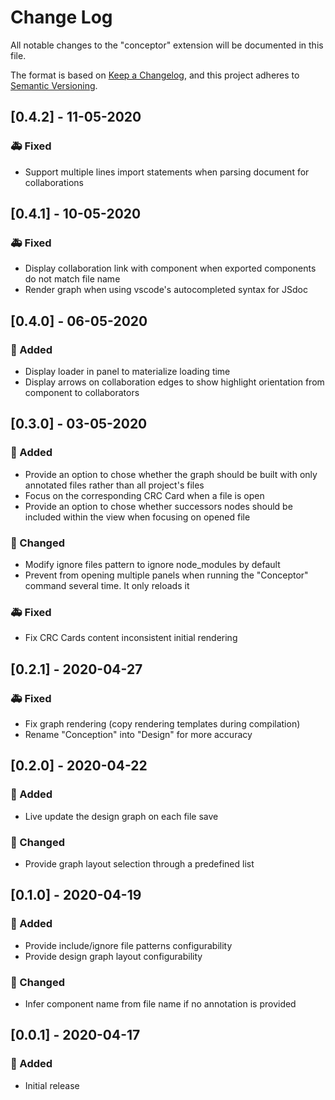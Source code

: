 # Change Log

All notable changes to the "conceptor" extension will be documented in this file.

The format is based on [Keep a Changelog](https://keepachangelog.com/en/1.0.0/),
and this project adheres to [Semantic Versioning](https://semver.org/spec/v2.0.0.html).

## [0.4.2] - 11-05-2020

### 🚑 Fixed

- Support multiple lines import statements when parsing document for collaborations

## [0.4.1] - 10-05-2020

### 🚑 Fixed

- Display collaboration link with component when exported components do not match file name
- Render graph when using vscode's autocompleted syntax for JSdoc

## [0.4.0] - 06-05-2020

### 🎉 Added

- Display loader in panel to materialize loading time
- Display arrows on collaboration edges to show highlight orientation from component to collaborators

## [0.3.0] - 03-05-2020

### 🎉 Added

- Provide an option to chose whether the graph should be built with only annotated files rather than all project's files
- Focus on the corresponding CRC Card when a file is open
- Provide an option to chose whether successors nodes should be included within the view when focusing on opened file

### 🦋 Changed

- Modify ignore files pattern to ignore node_modules by default
- Prevent from opening multiple panels when running the "Conceptor" command several time. It only reloads it

### 🚑 Fixed

- Fix CRC Cards content inconsistent initial rendering

## [0.2.1] - 2020-04-27

### 🚑 Fixed

- Fix graph rendering (copy rendering templates during compilation)
- Rename "Conception" into "Design" for more accuracy

## [0.2.0] - 2020-04-22

### 🎉 Added

- Live update the design graph on each file save

### 🦋 Changed

- Provide graph layout selection through a predefined list

## [0.1.0] - 2020-04-19

### 🎉 Added

- Provide include/ignore file patterns configurability
- Provide design graph layout configurability

### 🦋 Changed

- Infer component name from file name if no annotation is provided

## [0.0.1] - 2020-04-17

### 🎉 Added

- Initial release
